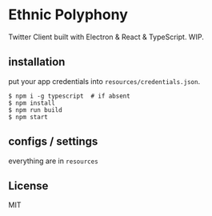 Ethnic Polyphony
====

Twitter Client built with Electron & React & TypeScript. WIP.

## installation

put your app credentials into `resources/credentials.json`.

```
$ npm i -g typescript  # if absent
$ npm install
$ npm run build
$ npm start
```

## configs / settings

everything are in `resources`


## License

MIT

